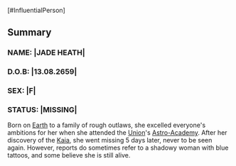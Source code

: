 [#InfluentialPerson]

## Summary

### NAME: |JADE HEATH|
### D.O.B: |13.08.2659|
### SEX: |F|
### STATUS: |MISSING|


Born on [Earth](../Planets/Earth.md) to a family of rough outlaws, she excelled everyone's ambitions for her when she attended the [Union](../Factions/The%20Union.md)'s [Astro-Academy](../Locations/The%20Astro-Academy.md). After her discovery of the [Kaia](../Species/Fauna/Kaia.md), she went missing 5 days later, never to be seen again. However, reports do sometimes refer to a shadowy woman with blue tattoos, and some believe she is still alive.